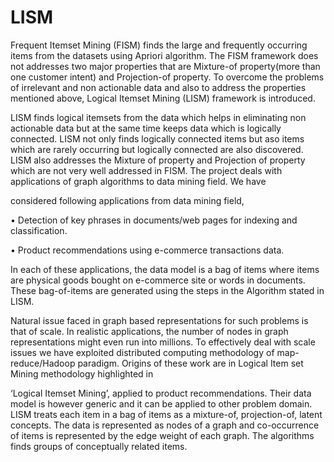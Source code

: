 # LISM

Frequent Itemset Mining (FISM) finds the large and frequently occurring items from the datasets using Apriori algorithm. The FISM framework does not addresses two major properties that are Mixture-of property(more than one customer intent) and Projection-of property. To overcome the problems of irrelevant and non actionable data and also to address the properties mentioned above, Logical Itemset Mining (LISM) framework is introduced. 

LISM finds logical itemsets from the data which helps in eliminating non actionable data but at the same time keeps data which is logically connected. LISM not only finds logically connected items but aso items which are rarely occurring but logically connected are also discovered. LISM also addresses the Mixture of property and Projection of property which are not very well addressed in FISM. The project deals with applications of graph algorithms to data mining field. We have

considered following applications from data mining field,

• Detection of key phrases in documents/web pages for indexing and classification.

• Product recommendations using e-commerce transactions data.

In each of these applications, the data model is a bag of items where items are physical goods bought on e-commerce site or words in documents. These bag-of-items are generated using the steps in the Algorithm stated in LISM.

Natural issue faced in graph based representations for such problems is that of scale. In realistic applications, the number of nodes in graph representations might even run into millions. To effectively deal with scale issues we have exploited distributed computing methodology of map-reduce/Hadoop paradigm. Origins of these work are in Logical Item set Mining methodology highlighted in

‘Logical Itemset Mining’, applied to product recommendations. Their data model is however generic and it can be applied to other problem domain. LISM treats each item in a bag of items as a mixture-of, projection-of, latent concepts. The data is represented as nodes of a graph and co-occurrence of items is represented by the edge weight of each graph. The algorithms finds groups of conceptually related items.
